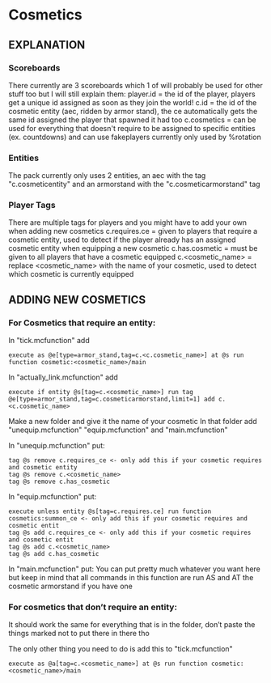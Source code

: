 # <Unnamed Project> Cosmetics
     
##  EXPLANATION
 
###  Scoreboards
 There currently are 3 scoreboards which 1 of will probably be used for other stuff too but I will still explain them:
 player.id = the id of the player, players get a unique id assigned as soon as they join the world!
 c.id = the id of the cosmetic entity (aec, ridden by armor stand), the ce automatically gets the same id assigned the player that spawned it   had too
 c.cosmetics = can be used for everything that doesn't require to be assigned to specific entities (ex. countdowns) and can use fakeplayers
 currently only used by %rotation
 ### Entities
 The pack currently only uses 2 entities, an aec with the tag "c.cosmeticentity" and an armorstand with the "c.cosmeticarmorstand" tag
 ### Player Tags
 There are multiple tags for players and you might have to add your own when adding new cosmetics
 c.requires.ce = given to players that require a cosmetic entity, used to detect if the player already has an assigned cosmetic entity when    equipping a new cosmetic
 c.has.cosmetic = must be given to all players that have a cosmetic equipped
 c.<cosmetic_name> = replace <cosmetic_name> with the name of your cosmetic, used to detect which cosmetic is currently equipped
 
## ADDING NEW COSMETICS
### For Cosmetics that require an entity:
 
In "tick.mcfunction" add
```mcfunction
execute as @e[type=armor_stand,tag=c.<c.cosmetic_name>] at @s run function cosmetic:<cosmetic_name>/main
```
In "actually_link.mcfunction" add
```mcfunction
execute if entity @s[tag=c.<cosmetic_name>] run tag @e[type=armor_stand,tag=c.cosmeticarmorstand,limit=1] add c.<c.cosmetic_name>
```
Make a new folder and give it the name of your cosmetic
In that folder add
  "unequip.mcfunction"
  "equip.mcfunction"
  and "main.mcfunction"
 
In "unequip.mcfunction" put:
```mcfunction
tag @s remove c.requires_ce <- only add this if your cosmetic requires and cosmetic entity
tag @s remove c.<cosmetic_name>
tag @s remove c.has_cosmetic
```
     
In "equip.mcfunction" put:
```mcfunction
execute unless entity @s[tag=c.requires.ce] run function cosmetics:summon_ce <- only add this if your cosmetic requires and cosmetic entit
tag @s add c.requires_ce <- only add this if your cosmetic requires and cosmetic entit
tag @s add c.<cosmetic_name>
tag @s add c.has_cosmetic
```
 
In "main.mcfunction" put:
You can put pretty much whatever you want here but keep in mind that all commands in this function are run AS and AT the cosmetic armorstand if you have one
 
 
### For cosmetics that don’t require an entity:
It should work the same for everything that is in the folder, don’t paste the things marked not to put there in there tho
 
The only other thing you need to do is add this to "tick.mcfunction"
```mcfunction
execute as @a[tag=c.<cosmetic_name>] at @s run function cosmetic:<cosmetic_name>/main
````
